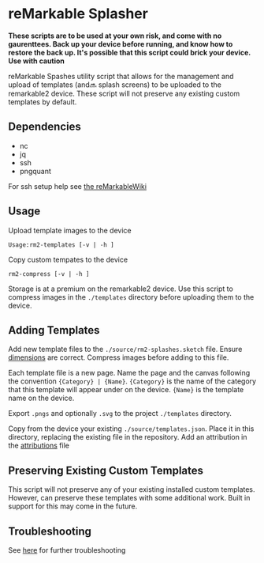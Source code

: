 # reMarkable Splasher

**These scripts are to be used at your own risk, and come with no gaurenttees. Back up your device before running, and know how to restore the back up. It's possible that this script could brick your device. Use with caution**

reMarkable Spashes utility script that allows for the management and upload of templates (and:soon: splash screens) to be uploaded to the remarkable2 device. These script will not preserve any existing custom templates by default. 

## Dependencies

- nc
- jq
- ssh
- pngquant

For ssh setup help see [the reMarkableWiki](https://remarkablewiki.com/tech/ssh)

## Usage

Upload template images to the device

`Usage:rm2-templates [-v | -h ]`

Copy custom tempates to the device

`rm2-compress [-v | -h ]`

Storage is at a premium on the remarkable2 device. Use this script to
compress images in the `./templates` directory before uploading them to the device.

## Adding Templates

Add new template files to the `./source/rm2-splashes.sketch` file. Ensure [dimensions](https://remarkablewiki.com/tips/templates) are correct. Compress images before adding to this file. 

Each template file is a new page. Name the page and the canvas following the convention `{Category} | {Name}`. `{Category}` is the name of the category that this template will appear under on the device. `{Name}` is the template name on the device.

Export `.pngs` and optionally `.svg` to the project `./templates` directory.

Copy from the device your existing `./source/templates.json`. Place it in this directory, replacing the existing file in the repository. Add an attribution in the [attributions](attribution.md) file

## Preserving Existing Custom Templates
This script will not preserve any of your existing installed custom templates. However, can preserve these templates with some additional work. Built in support for this may come in the future.

## Troubleshooting

See [here](https://remarkablewiki.com/tips/templates) for further troubleshooting 
